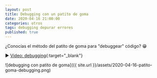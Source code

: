 ```yaml
---
layout: post
title: Debugging con un patito de goma
date: 2020-04-16 21:00:00
categories: otros
tags: debugging depurar errores
published: true
---
```



¿Conocías el método del patito de goma para "debuggear" código? 😁

▶️ [Video: debugging](https://www.youtube.com/watch?v=5W14n0PjfyI){:target="_blank"}

![debugging con patito de goma]({{ site.url }}/assets/2020-04-16-patito-goma-debugging.png)
